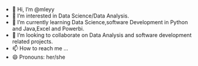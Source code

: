 - 👋 Hi, I’m @mleyy
- 👀 I’m interested in Data Science/Data Analysis.
- 🌱 I’m currently learning Data Science,software Development in Python and Java,Excel and Powerbi.
- 💞️ I’m looking to collaborate on Data Analysis and software development related projects.
- 📫 How to reach me ...
- 😄 Pronouns: her/she
  

<!---
mleyy/mleyy is a ✨ special ✨ repository because its `README.md` (this file) appears on your GitHub profile.
You can click the Preview link to take a look at your changes.
--->
